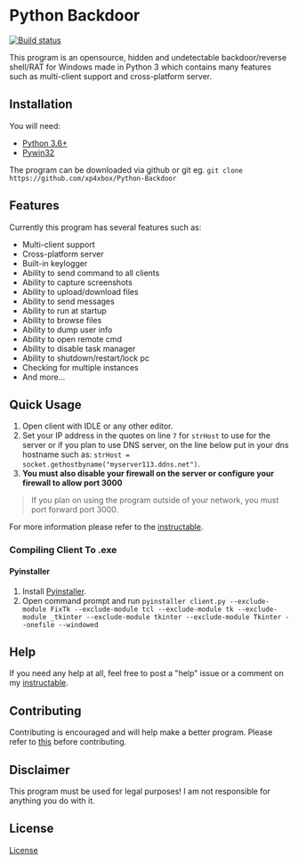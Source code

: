 # Python Backdoor
[![Build status](https://ci.appveyor.com/api/projects/status/5tdy7lpopxpinui9?svg=true)](https://ci.appveyor.com/project/xp4xbox/python-backdoor)

This program is an opensource, hidden and undetectable backdoor/reverse shell/RAT for Windows made in Python 3 which contains many features such as multi-client support and cross-platform server.

## Installation
You will need:
* [Python 3.6+](https://www.python.org/downloads)
* [Pywin32](https://sourceforge.net/projects/pywin32/files/pywin32/)

The program can be downloaded via github or git eg. `git clone https://github.com/xp4xbox/Python-Backdoor`

## Features
Currently this program has several features such as:
* Multi-client support
* Cross-platform server
* Built-in keylogger
* Ability to send command to all clients
* Ability to capture screenshots
* Ability to upload/download files
* Ability to send messages
* Ability to run at startup
* Ability to browse files
* Ability to dump user info
* Ability to open remote cmd
* Ability to disable task manager
* Ability to shutdown/restart/lock pc
* Checking for multiple instances
* And more...

## Quick Usage

1. Open client with IDLE or any other editor.
2. Set your IP address in the quotes on line `7` for `strHost` to use for the server or if you plan to use DNS server, on the line below put in your dns hostname such as: `strHost = socket.gethostbyname("myserver113.ddns.net")`.
3. **You must also disable your firewall on the server or configure your firewall to allow port 3000**

> If you plan on using the program outside of your network, you must port forward port 3000.

For more information please refer to the [instructable](https://www.instructables.com/id/Simple-Python-Backdoor/).

### Compiling Client To .exe

#### Pyinstaller
1. Install [Pyinstaller](http://www.pyinstaller.org/downloads.html#).
2. Open command prompt and run `pyinstaller client.py --exclude-module FixTk --exclude-module tcl --exclude-module tk --exclude-module _tkinter --exclude-module tkinter --exclude-module Tkinter --onefile --windowed`

## Help

If you need any help at all, feel free to post a "help" issue or a comment on my [instructable](https://www.instructables.com/id/Simple-Python-Backdoor/).

## Contributing

Contributing is encouraged and will help make a better program. Please refer to [this](https://gist.github.com/MarcDiethelm/7303312) before contributing.

## Disclaimer

This program must be used for legal purposes! I am not responsible for anything you do with it.

## License
[License](https://github.com/xp4xbox/Python-Backdoor/blob/master/license)
